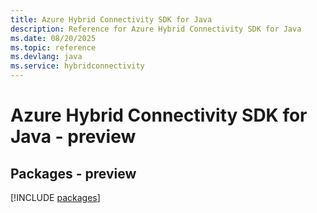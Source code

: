 ```yaml
---
title: Azure Hybrid Connectivity SDK for Java
description: Reference for Azure Hybrid Connectivity SDK for Java
ms.date: 08/20/2025
ms.topic: reference
ms.devlang: java
ms.service: hybridconnectivity
---
```

# Azure Hybrid Connectivity SDK for Java - preview
## Packages - preview
[!INCLUDE [packages](hybrid-connectivity-index.md)]